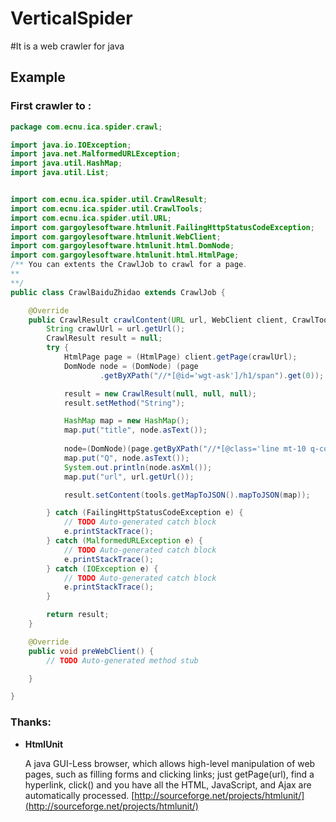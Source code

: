VerticalSpider
==============

#It is a web crawler for java

## Example
### First crawler to :
```java
package com.ecnu.ica.spider.crawl;

import java.io.IOException;
import java.net.MalformedURLException;
import java.util.HashMap;
import java.util.List;


import com.ecnu.ica.spider.util.CrawlResult;
import com.ecnu.ica.spider.util.CrawlTools;
import com.ecnu.ica.spider.util.URL;
import com.gargoylesoftware.htmlunit.FailingHttpStatusCodeException;
import com.gargoylesoftware.htmlunit.WebClient;
import com.gargoylesoftware.htmlunit.html.DomNode;
import com.gargoylesoftware.htmlunit.html.HtmlPage;
/** You can extents the CrawlJob to crawl for a page.
** 
**/
public class CrawlBaiduZhidao extends CrawlJob {

	@Override
	public CrawlResult crawlContent(URL url, WebClient client, CrawlTools tools) {
		String crawlUrl = url.getUrl();
		CrawlResult result = null;
		try {
			HtmlPage page = (HtmlPage) client.getPage(crawlUrl);
			DomNode node = (DomNode) (page
					.getByXPath("//*[@id='wgt-ask']/h1/span").get(0));

			result = new CrawlResult(null, null, null);
			result.setMethod("String");

			HashMap map = new HashMap();
			map.put("title", node.asText());
			
			node=(DomNode)(page.getByXPath("//*[@class='line mt-10 q-content']").get(0));
			map.put("Q", node.asText());
			System.out.println(node.asXml());
			map.put("url", url.getUrl());

			result.setContent(tools.getMapToJSON().mapToJSON(map));

		} catch (FailingHttpStatusCodeException e) {
			// TODO Auto-generated catch block
			e.printStackTrace();
		} catch (MalformedURLException e) {
			// TODO Auto-generated catch block
			e.printStackTrace();
		} catch (IOException e) {
			// TODO Auto-generated catch block
			e.printStackTrace();
		}

		return result;
	}

	@Override
	public void preWebClient() {
		// TODO Auto-generated method stub

	}

}


```
### Thanks:
* **HtmlUnit**

	A java GUI-Less browser, which allows high-level manipulation of web pages, such as filling forms and clicking links; just getPage(url), find a hyperlink, click() and you have all the HTML, JavaScript, and Ajax are automatically processed.
	[http://sourceforge.net/projects/htmlunit/](http://sourceforge.net/projects/htmlunit/)
